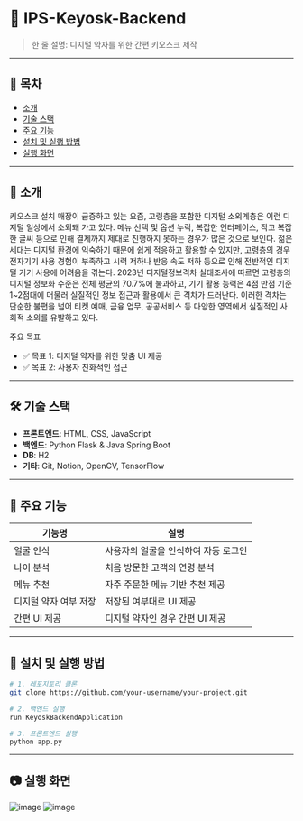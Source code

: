 # 🧠 IPS-Keyosk-Backend

> 한 줄 설명: 디지털 약자를 위한 간편 키오스크 제작 

---

## 📌 목차

- [소개](#소개)
- [기술 스택](#기술-스택)
- [주요 기능](#주요-기능)
- [설치 및 실행 방법](#설치-및-실행-방법)
- [실행 화면](#실행-화면)

---

## 📖 소개
키오스크 설치 매장이 급증하고 있는 요즘, 고령층을 포함한 디지털 소외계층은 이런 디지털 일상에서 소외돼 가고 있다. 메뉴 선택 및  옵션 누락, 복잡한 인터페이스, 작고 복잡한 글씨 등으로 인해 결제까지 제대로 진행하지 못하는 경우가 많은 것으로 보인다. 젊은 세대는 디지털 환경에 익숙하기 때문에 쉽게 적응하고 활용할 수 있지만, 고령층의 경우 전자기기 사용 경험이 부족하고 시력 저하나 반응 속도 저하 등으로 인해 전반적인 디지털 기기 사용에 어려움을 겪는다. 2023년 디지털정보격차 실태조사에 따르면 고령층의 디지털 정보화 수준은 전체 평균의 70.7%에 불과하고, 기기 활용 능력은 4점 만점 기준 1~2점대에 머물러 실질적인 정보 접근과 활용에서 큰 격차가 드러난다. 이러한 격차는 단순한 불편을 넘어 티켓 예매, 금융 업무, 공공서비스 등 다양한 영역에서 실질적인 사회적 소외를 유발하고 있다.

주요 목표

- ✅ 목표 1: 디지털 약자를 위한 맞춤 UI 제공 
- ✅ 목표 2: 사용자 친화적인 접근 

---

## 🛠️ 기술 스택

- **프론트엔드**: HTML, CSS, JavaScript
- **백엔드**: Python Flask & Java Spring Boot
- **DB**: H2
- **기타**: Git, Notion, OpenCV, TensorFlow
 
---

## 🚀 주요 기능

| 기능명 | 설명 |
|--------|------|
| 얼굴 인식 | 사용자의 얼굴을 인식하여 자동 로그인 |
| 나이 분석 | 처음 방문한 고객의 연령 분석 |
| 메뉴 추천 | 자주 주문한 메뉴 기반 추천 제공 |
| 디지털 약자 여부 저장 | 저장된 여부대로 UI 제공 |
| 간편 UI 제공 | 디지털 약자인 경우 간편 UI 제공 |

---

## 💾 설치 및 실행 방법

```bash
# 1. 레포지토리 클론
git clone https://github.com/your-username/your-project.git

# 2. 백엔드 실행
run KeyoskBackendApplication

# 3. 프론트엔드 실행
python app.py

```

---

## 📷 실행 화면
![image](https://github.com/user-attachments/assets/e4260c4d-c3ad-48e6-bf70-437ab409dae2)
![image](https://github.com/user-attachments/assets/543848ed-5790-48e1-9389-6badf7665c8e)

